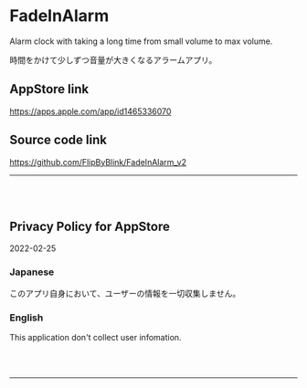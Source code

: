 #  FadeInAlarm

Alarm clock with taking a long time from small volume to max volume.

時間をかけて少しずつ音量が大きくなるアラームアプリ。


## AppStore link
https://apps.apple.com/app/id1465336070


## Source code link
https://github.com/FlipByBlink/FadeInAlarm_v2




------

<br>

<br>


## Privacy Policy for AppStore
2022-02-25


### Japanese
このアプリ自身において、ユーザーの情報を一切収集しません。

### English
This application don't collect user infomation.


<br>

<br>

------
